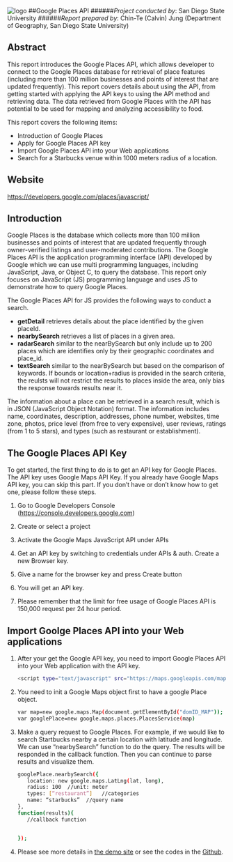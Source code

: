 ![logo](http://humandynamics.sdsu.edu/images/HDMA_Logo.png)
##Google Places API
######*Project conducted by*: San Diego State University
######*Report prepared by*: Chin-Te (Calvin) Jung (Department of Geography, San Diego State University)

## Abstract

This report introduces the Google Places API, which allows developer to connect to the Google Places database for retrieval of place features (including more than 100 million businesses and points of interest that are updated frequently).  This report covers details about using the API, from getting started with applying the API keys to using the API method and retrieving data.   The data retrieved from Google Places with the API has potential to be used for mapping and analyzing accessibility to food.

This report covers the following items:
- Introduction of Google Places
- Apply for Google Places API key
- Import Google Places API into your Web applications
- Search for a Starbucks venue within 1000 meters radius of  a location.




## Website
https://developers.google.com/places/javascript/


## Introduction
Google Places is the database which collects more than 100 million businesses and points of interest that are updated frequently through owner-verified listings and user-moderated contributions. The Google Places API is the application programming interface (API) developed by Google which we can use multi programming languages, including JavaScript, Java, or Object C, to query the database. This report only focuses on JavaScript (JS) programming language and uses JS to demonstrate how to query Google Places. 

The Google Places API for JS provides the following ways to conduct a search.
- **getDetail**
retrieves details about the place identified by the given placeId. 
- **nearbySearch**
retrieves a list of places in a given area.
- **radarSearch**
similar to the nearBySearch but only include up to 200 places which are identifies only by their geographic coordinates and place_id. 
- **textSearch**
similar to the nearBySearch but based on the comparison of keywords. If bounds or location+radius is provided in the search criteria, the reulsts will not restrict the results to places inside the area, only bias the response towards results near it. 

The information about a place can be retrieved in a search result, which is in JSON (JavaScript Object Notation) format. The information includes name, coordinates, description, addresses, phone number, websites, time zone, photos, price level (from free to very expensive), user reviews, ratings (from 1 to 5 stars), and types (such as restaurant or establishment). 



## The Google Places API Key

To get started, the first thing to do is to get an API key for Google Places. The API key uses Google Maps API Key. If you already have Google Maps API key, you can skip this part. If you don’t have or don’t know how to get one, please follow these steps.
1.	Go to Google Developers Console (https://console.developers.google.com)
2.	Create or select a project
3.	Activate the Google Maps JavaScript API under APIs
 

4.	Get an API key by switching to credentials under APIs & auth. Create a new Browser key.
 
5.	Give a name for the browser key and press Create button
6.	You will get an API key. 
7.	Please  remember that the limit for free usage of Google Places API is 150,000 request per 24 hour period. 



## Import Goolge Places API into your Web applications

1.	After your get the Google API key, you need to import Google Places API into your Web application with the API key. 
    ```sh
    <script type="text/javascript" src="https://maps.googleapis.com/maps/api/js?key=AIzaSyAqd6BFSfKhHPiGaNUXnSt6jAzQ9q_3DyU&libraries=places"></script>
    ```  
2.	You need to init a Google Maps object first to have a google Place object.
    ```sh
    var map=new google.maps.Map(document.getElementById("domID_MAP")); 
    var googlePlace=new google.maps.places.PlacesService(map)
    ```  
3.	Make a query request to Google Places. For example, if we would like to search Startbucks nearby a certain location with latitude and longitude. We can use “nearbySearch” function to do the query. The results will be responded in the callback function. Then you can continue to parse results and visualize them. 
     ```sh
    googlePlace.nearbySearch({
    	location: new google.maps.LatLng(lat, long),
    	radius: 100  //unit: meter
    	types: [“restaurant”]   //categories
    	name: “starbucks”  //query name
    }, 
    function(results){
    	//callback function
    
    
    });
    ```  

4.	Please see more details in [the demo site](http://vision.sdsu.edu/ychuang/Flickr_InstagramAPI/socialMedia_API.html]) or see the codes in the [Github](https://github.com/HDMA-SDSU/HDMA-SocialMediaAPI/blob/dev/API-GooglePlaces/Example/index.html).






